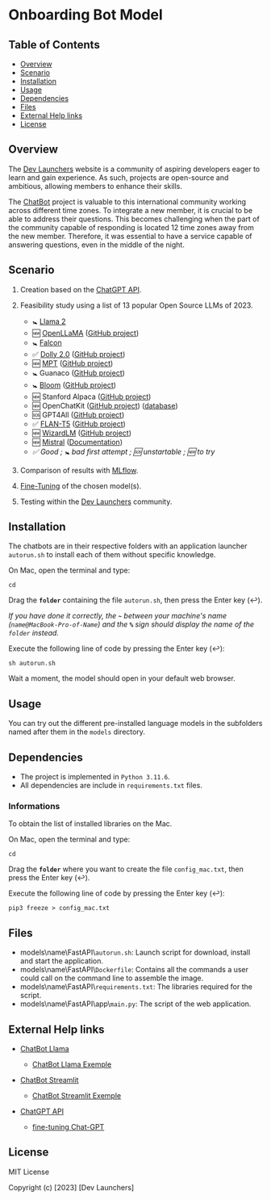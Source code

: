 # Onboarding Bot Model

## Table of Contents

- [Overview](#overview)
- [Scenario](#scenario)
- [Installation](#installation)
- [Usage](#usage)
- [Dependencies](#dependencies)
- [Files](#files)
- [External Help links](#external-help-links)
- [License](#license)

## Overview

The [Dev Launchers](https://devlaunchers.org) website is a community of aspiring developers eager to learn and gain experience. As such, projects are open-source and ambitious, allowing members to enhance their skills.

The [ChatBot](https://en.wikipedia.org/wiki/Chatbot) project is valuable to this international community working across different time zones. To integrate a new member, it is crucial to be able to address their questions. This becomes challenging when the part of the community capable of responding is located 12 time zones away from the new member. Therefore, it was essential to have a service capable of answering questions, even in the middle of the night.

## Scenario

1. Creation based on the [ChatGPT API](https://platform.openai.com/docs/api-reference).
2. Feasibility study using a list of 13 popular Open Source LLMs of 2023.
    * 🚼 [Llama 2](https://huggingface.co/meta-llama/Llama-2-7b)
    * 🆕 [OpenLLaMA](https://huggingface.co/openlm-research/open_llama_7b) ([GitHub project](https://github.com/openlm-research/open_llama))
    * 🚼 [Falcon](https://huggingface.co/tiiuae/falcon-7b)
    * ✅ [Dolly 2.0](https://huggingface.co/databricks/dolly-v2-12b) ([GitHub project](https://github.com/databrickslabs/dolly))
    * 🆕 [MPT](https://huggingface.co/mosaicml/mpt-30b) ([GitHub project](https://github.com/mosaicml/llm-foundry/))
    * 🚼 Guanaco ([GitHub project](https://github.com/artidoro/qlora))
    * 🚼 [Bloom](https://huggingface.co/bigscience/bloom) ([GitHub project](https://github.com/bigscience-workshop/xmtf#models))
    * 🆕 Stanford Alpaca ([GitHub project](https://github.com/tatsu-lab/stanford_alpaca))
    * 🆕 OpenChatKit ([GitHub project](https://github.com/togethercomputer/OpenChatKit)) ([database](https://github.com/togethercomputer/OpenDataHub))
    * 🆘 GPT4All ([GitHub project](https://github.com/nomic-ai/gpt4all))
    * ✅ [FLAN-T5](https://huggingface.co/google/flan-t5-base) ([GitHub project](https://github.com/lm-sys/FastChat))
    * 🆕 [WizardLM](https://huggingface.co/WizardLM) ([GitHub project](https://github.com/nlpxucan/WizardLM))
    * 🆕 [Mistral](https://huggingface.co/mistralai) ([Documentation](https://docs.mistral.ai/quickstart))
    * _✅ Good ; 🚼 bad first attempt ; 🆘 unstartable ; 🆕 to try_

3. Comparison of results with [MLflow](https://mlflow.org).
4. [Fine-Tuning](https://huggingface.co/docs/transformers/training) of the chosen model(s).
5. Testing within the [Dev Launchers](https://devlaunchers.org) community.

## Installation

The chatbots are in their respective folders with an application launcher `autorun.sh` to install each of them without specific knowledge.

On Mac, open the terminal and type:
```shell
cd
```
Drag the **`folder`** containing the file `autorun.sh`, then press the Enter key (↩︎).

_If you have done it correctly, the **`~`** between your machine's name (`name@MacBook-Pro-of-Name`) and the **`%`** sign should display the name of the `folder` instead._

Execute the following line of code by pressing the Enter key (↩︎):
```shell
sh autorun.sh
```
Wait a moment, the model should open in your default web browser.

## Usage

You can try out the different pre-installed language models in the subfolders named after them in the `models` directory.

## Dependencies

- The project is implemented in `Python 3.11.6`.
- All dependencies are include in `requirements.txt` files.

### Informations

To obtain the list of installed libraries on the Mac.

On Mac, open the terminal and type:
```shell
cd
```
Drag the **`folder`** where you want to create the file `config_mac.txt`, then press the Enter key (↩︎).

Execute the following line of code by pressing the Enter key (↩︎):

```shell
pip3 freeze > config_mac.txt
```

## Files

- models\name\FastAPI\\`autorun.sh`: Launch script for download, install and start the application.
- models\name\FastAPI\\`Dockerfile`: Contains all the commands a user could call on the command line to assemble the image.
- models\name\FastAPI\\`requirements.txt`: The libraries required for the script.
- models\name\FastAPI\app\\`main.py`: The script of the web application.

## External Help links

* [ChatBot Llama](https://blog.streamlit.io/how-to-build-a-llama-2-chatbot/)
    * [ChatBot Llama Exemple](https://llama2.streamlit.app)

* [ChatBot Streamlit](https://github.com/streamlit/llm-examples/tree/main)
    * [ChatBot Streamlit Exemple](https://llm-examples.streamlit.app)

* [ChatGPT API](https://platform.openai.com/docs/introduction)
    * [fine-tuning Chat-GPT](https://platform.openai.com/docs/guides/fine-tuning)

## License

MIT License

Copyright (c) [2023] [Dev Launchers]